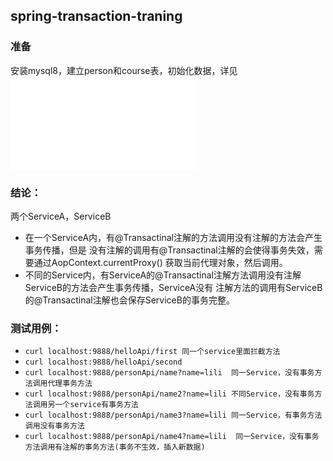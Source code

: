 ## spring-transaction-traning

### 准备
安装mysql8，建立person和course表，初始化数据，详见![windows-install-mysql](/src/main/resources/windows-install-mysql.md)

### 结论：
两个ServiceA，ServiceB
- 在一个ServiceA内，有@Transactinal注解的方法调用没有注解的方法会产生事务传播，但是
没有注解的调用有@Transactinal注解的会使得事务失效，需要通过AopContext.currentProxy()
获取当前代理对象，然后调用。
- 不同的Service内，有ServiceA的@Transactinal注解方法调用没有注解ServiceB的方法会产生事务传播，ServiceA没有
注解方法的调用有ServiceB的@Transactinal注解也会保存ServiceB的事务完整。


### 测试用例：
- `curl localhost:9888/helloApi/first 同一个service里面拦截方法`
- `curl localhost:9888/helloApi/second`
- `curl localhost:9888/personApi/name?name=lili  同一Service，没有事务方法调用代理事务方法`
- `curl localhost:9888/personApi/name2?name=lili 不同Service，没有事务方法调用另一个service有事务方法`
- `curl localhost:9888/personApi/name3?name=lili 同一Service，有事务方法调用没有事务方法`
- `curl localhost:9888/personApi/name4?name=lili  同一Service，没有事务方法调用有注解的事务方法(事务不生效，插入新数据)`

